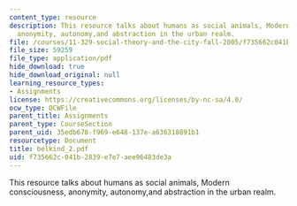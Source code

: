 ```yaml
---
content_type: resource
description: This resource talks about humans as social animals, Modern consciousness,
  anonymity, autonomy,and abstraction in the urban realm.
file: /courses/11-329-social-theory-and-the-city-fall-2005/f735662c041b2839e7e7aee96483de3a_belkind_2.pdf
file_size: 59259
file_type: application/pdf
hide_download: true
hide_download_original: null
learning_resource_types:
- Assignments
license: https://creativecommons.org/licenses/by-nc-sa/4.0/
ocw_type: OCWFile
parent_title: Assignments
parent_type: CourseSection
parent_uid: 35edb678-f969-e648-137e-a636318891b1
resourcetype: Document
title: belkind_2.pdf
uid: f735662c-041b-2839-e7e7-aee96483de3a
---
```

This resource talks about humans as social animals, Modern consciousness, anonymity, autonomy,and abstraction in the urban realm.